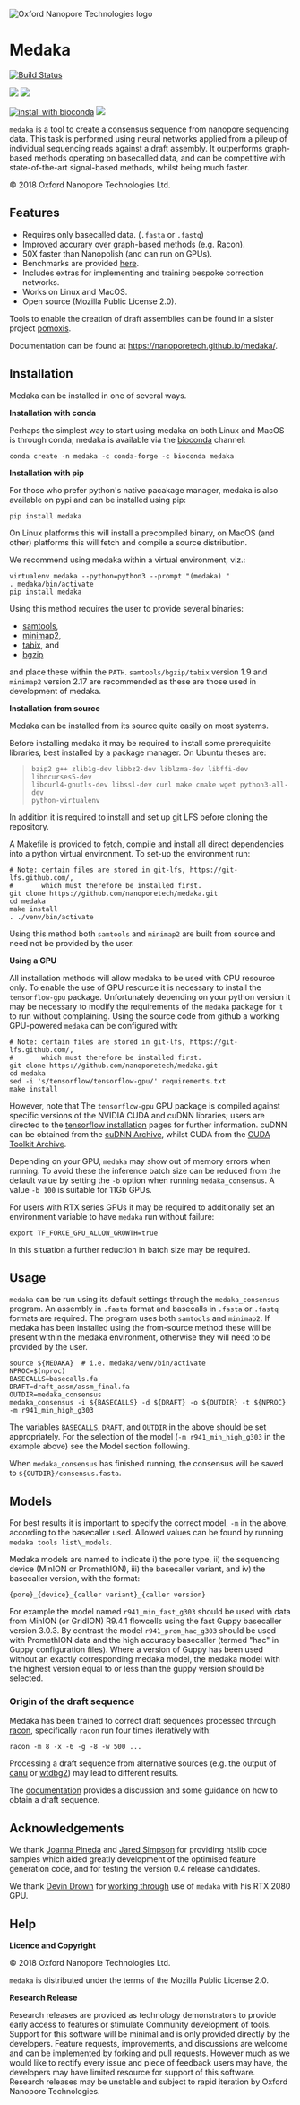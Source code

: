 ﻿
![Oxford Nanopore Technologies logo](https://github.com/nanoporetech/medaka/raw/master/images/ONT_logo_590x106.png)


Medaka
======

[![Build Status](https://travis-ci.org/nanoporetech/medaka.svg?branch=master)](https://travis-ci.org/nanoporetech/medaka)

[![](https://img.shields.io/pypi/v/medaka.svg)](https://pypi.org/project/medaka/)
[![](https://img.shields.io/pypi/wheel/medaka.svg)](https://pypi.org/project/medaka/)

[![install with bioconda](https://img.shields.io/badge/install%20with-bioconda-brightgreen.svg?style=flat)](https://anaconda.org/bioconda/medaka)
[![](https://img.shields.io/conda/pn/bioconda/medaka.svg)](https://anaconda.org/bioconda/medaka)


`medaka` is a tool to create a consensus sequence from nanopore sequencing data.
This task is performed using neural networks applied from a pileup of individual
sequencing reads against a draft assembly. It outperforms graph-based methods
operating on basecalled data, and can be competitive with state-of-the-art
signal-based methods, whilst being much faster.

© 2018 Oxford Nanopore Technologies Ltd.

Features
--------

  * Requires only basecalled data. (`.fasta` or `.fastq`)
  * Improved accurary over graph-based methods (e.g. Racon).
  * 50X faster than Nanopolish (and can run on GPUs).
  * Benchmarks are provided [here](https://nanoporetech.github.io/medaka/benchmarks.html).
  * Includes extras for implementing and training bespoke correction
    networks.
  * Works on Linux and MacOS.
  * Open source (Mozilla Public License 2.0).

Tools to enable the creation of draft assemblies can be found in a sister
project [pomoxis](https://github.com/nanoporetech/pomoxis).

Documentation can be found at https://nanoporetech.github.io/medaka/.


Installation
------------

Medaka can be installed in one of several ways.

**Installation with conda**

Perhaps the simplest way to start using medaka on both Linux and MacOS is
through conda; medaka is available via the
[bioconda](https://anaconda.org/bioconda/medaka) channel:

    conda create -n medaka -c conda-forge -c bioconda medaka

**Installation with pip**

For those who prefer python's native pacakage manager, medaka is also available
on pypi and can be installed using pip:

    pip install medaka

On Linux platforms this will install a precompiled binary, on MacOS (and other)
platforms this will fetch and compile a source distribution.

We recommend using medaka within a virtual environment, viz.:

    virtualenv medaka --python=python3 --prompt "(medaka) "
    . medaka/bin/activate
    pip install medaka

Using this method requires the user to provide several binaries:

 * [samtools](https://github.com/samtools/samtools),
 * [minimap2](https://github.com/lh3/minimap2),
 * [tabix](https://github.com/samtools/htslib), and
 * [bgzip](https://github.com/samtools/htslib)

and place these within the `PATH`. `samtools/bgzip/tabix` version 1.9 and
`minimap2` version 2.17 are recommended as these are those used in development
of medaka.

**Installation from source**

Medaka can be installed from its source quite easily on most systems.

 Before installing medaka it may be required to install some
 prerequisite libraries, best installed by a package manager. On Ubuntu
 theses are:
 >     bzip2 g++ zlib1g-dev libbz2-dev liblzma-dev libffi-dev libncurses5-dev
 >     libcurl4-gnutls-dev libssl-dev curl make cmake wget python3-all-dev
 >     python-virtualenv
 In addition it is required to install and set up git LFS before cloning
 the repository.

A Makefile is provided to fetch, compile and install all direct dependencies
into a python virtual environment. To set-up the environment run:

    # Note: certain files are stored in git-lfs, https://git-lfs.github.com/,
    #       which must therefore be installed first.
    git clone https://github.com/nanoporetech/medaka.git
    cd medaka
    make install
    . ./venv/bin/activate

Using this method both `samtools` and `minimap2` are built from source and need
not be provided by the user.


**Using a GPU**

All installation methods will allow medaka to be used with CPU resource only.
To enable the use of GPU resource it is necessary to install the
`tensorflow-gpu` package. Unfortunately depending on your python version it
may be necessary to modify the requirements of the `medaka` package for it
to run without complaining. Using the source code from github a working
GPU-powered `medaka` can be configured with:

    # Note: certain files are stored in git-lfs, https://git-lfs.github.com/,
    #       which must therefore be installed first.
    git clone https://github.com/nanoporetech/medaka.git
    cd medaka
    sed -i 's/tensorflow/tensorflow-gpu/' requirements.txt
    make install

However, note that The `tensorflow-gpu` GPU package is compiled against
specific versions of the NVIDIA CUDA and cuDNN libraries; users are directed to the
[tensorflow installation](https://www.tensorflow.org/install/gpu) pages
for further information. cuDNN can be obtained from the
[cuDNN Archive](https://developer.nvidia.com/rdp/cudnn-archive), whilst CUDA
from the [CUDA Toolkit Archive](https://developer.nvidia.com/cuda-toolkit-archive).

Depending on your GPU, `medaka` may show out of memory errors when running.
To avoid these the inference batch size can be reduced from the default
value by setting the `-b` option when running `medaka_consensus`. A value
`-b 100` is suitable for 11Gb GPUs.

For users with RTX series GPUs it may be required to additionally set an
environment variable to have `medaka` run without failure:

    export TF_FORCE_GPU_ALLOW_GROWTH=true

In this situation a further reduction in batch size may be required.


Usage
-----

`medaka` can be run using its default settings through the `medaka_consensus`
program. An assembly in `.fasta` format and basecalls in `.fasta` or `.fastq`
formats are required. The program uses both `samtools` and `minimap2`. If
medaka has been installed using the from-source method these will be present
within the medaka environment, otherwise they will need to be provided by
the user.

    source ${MEDAKA}  # i.e. medaka/venv/bin/activate
    NPROC=$(nproc)
    BASECALLS=basecalls.fa
    DRAFT=draft_assm/assm_final.fa
    OUTDIR=medaka_consensus
    medaka_consensus -i ${BASECALLS} -d ${DRAFT} -o ${OUTDIR} -t ${NPROC} -m r941_min_high_g303

The variables `BASECALLS`, `DRAFT`, and `OUTDIR` in the above should be set
appropriately. For the selection of the model (`-m r941_min_high_g303` in the
example above) see the Model section following.

When `medaka_consensus` has finished running, the consensus will be saved to
`${OUTDIR}/consensus.fasta`.

Models
------

For best results it is important to specify the correct model, `-m` in the
above, according to the basecaller used. Allowed values can be found by
running `medaka tools list\_models`.


Medaka models are named to indicate i) the pore type, ii) the sequencing
device (MinION or PromethION), iii) the basecaller variant, and iv) the
basecaller version, with the format:

    {pore}_{device}_{caller variant}_{caller version}

For example the model named `r941_min_fast_g303` should be used with data from
MinION (or GridION) R9.4.1 flowcells using the fast Guppy basecaller version
3.0.3. By contrast the model `r941_prom_hac_g303` should be used with PromethION
data and the high accuracy basecaller (termed "hac" in Guppy configuration
files). Where a version of Guppy has been used without an exactly corresponding
medaka model, the medaka model with the highest version equal to or less than
the guppy version should be selected.


### Origin of the draft sequence

Medaka has been trained to correct draft sequences processed through
[racon](https://github.com/isovic/racon), specifically `racon` run four times
iteratively with:

    racon -m 8 -x -6 -g -8 -w 500 ...

Processing a draft sequence from alternative sources (e.g. the output of
[canu](https://github.com/marbl/canu) or
[wtdbg2](https://github.com/ruanjue/wtdbg2)) may lead to different results.

The [documentation](https://nanoporetech.github.io/medaka/draft_origin.html)
provides a discussion and some guidance on how to obtain a draft sequence.


Acknowledgements
----------------

We thank [Joanna Pineda](https://github.com/jopineda) and
[Jared Simpson](https://github.com/jts) for providing htslib code samples which aided
greatly development of the optimised feature generation code, and for testing the
version 0.4 release candidates.

We thank [Devin Drown](https://github.com/devindrown) for
[working through](https://github.com/nanoporetech/medaka/issues/70)
use of `medaka` with his RTX 2080 GPU.

Help
----

**Licence and Copyright**

© 2018 Oxford Nanopore Technologies Ltd.

`medaka` is distributed under the terms of the Mozilla Public License 2.0.

**Research Release**

Research releases are provided as technology demonstrators to provide early
access to features or stimulate Community development of tools. Support for
this software will be minimal and is only provided directly by the developers.
Feature requests, improvements, and discussions are welcome and can be
implemented by forking and pull requests. However much as we would
like to rectify every issue and piece of feedback users may have, the
developers may have limited resource for support of this software. Research
releases may be unstable and subject to rapid iteration by Oxford Nanopore
Technologies.
